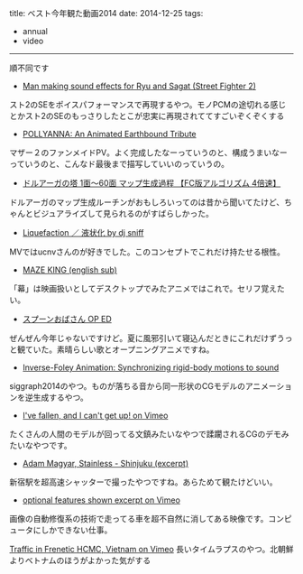 title: ベスト今年観た動画2014
date: 2014-12-25
tags:
  - annual
  - video
---

順不同です

* [Man making sound effects for Ryu and Sagat (Street Fighter 2) ](https://www.youtube.com/watch?v=UdW4ROw03QQ)

スト2のSEをポイスパフォーマンスで再現するやつ。モノPCMの途切れる感じとかスト2のSEのもっさりしたとこが忠実に再現されててすごいぞくぞくする

* [POLLYANNA: An Animated Earthbound Tribute ](https://www.youtube.com/watch?v=-hVuv7mDNqM)

マザー２のファンメイドPV。よく完成したなーっていうのと、構成うまいなーっていうのと、こんなド最後まで描写していいのっていうの。

* [ドルアーガの塔 1面～60面 マップ生成過程 【FC版アルゴリズム 4倍速】](https://www.youtube.com/watch?v=_FtgeSEnBbg)

ドルアーガのマップ生成ルーチンがおもしろいってのは昔から聞いてたけど、ちゃんとビジュアライズして見られるのがすばらしかった。
 
* [Liquefaction ／ 液状化 by dj sniff](https://www.youtube.com/watch?v=aBmNFdEimfE)

MVではucnvさんのが好きでした。このコンセプトでこれだけ持たせる根性。

* [MAZE KING (english sub)](https://vimeo.com/97916402)

「幕」は映画扱いとしてデスクトップでみたアニメではこれで。セリフ覚えたい。

* [スプーンおばさん OP ED](https://www.youtube.com/watch?v=1ybUSOA8XM8)

ぜんぜん今年じゃないですけど。夏に風邪引いて寝込んだときにこれだけずうっと観ていた。素晴らしい歌とオープニングアニメですね。

* [Inverse-Foley Animation: Synchronizing rigid-body motions to sound ](https://www.youtube.com/watch?v=EGkQkdCKztM)

siggraph2014のやつ。ものが落ちる音から同一形状のCGモデルのアニメーションを逆生成するやつ。

* [I've fallen, and I can't get up! on Vimeo](https://vimeo.com/109169719)

たくさんの人間のモデルが回ってる文鎮みたいなやつで蹂躙されるCGのデモみたいなやつです。

* [Adam Magyar, Stainless - Shinjuku (excerpt)](https://vimeo.com/77489382)

新宿駅を超高速シャッターで撮ったやつですね。あらためて観たけどいい。

* [optional features shown excerpt on Vimeo](https://vimeo.com/86846210)

画像の自動修復系の技術で走ってる車を超不自然に消してある映像です。コンピュータにしかできない仕事。

[Traffic in Frenetic HCMC, Vietnam on Vimeo](https://vimeo.com/32958521)
長いタイムラプスのやつ。北朝鮮よりベトナムのほうがよかった気がする